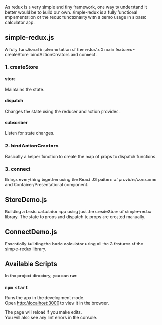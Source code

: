 As redux is a very simple and tiny framework, one way to understand it better would be to build our own.
simple-redux is a fully functional implementation of the redux functionality with a demo usage in a basic calculator app. 

## simple-redux.js
A fully functional implementation of the redux's 3 main features - createStore, bindActionCreators and connect. 
### 1. createStore
#### store
  Maintains the state. 
#### dispatch
  Changes the state using the reducer and action provided. 
#### subscriber
  Listen for state changes. 
### 2. bindActionCreators
  Basically a helper function to create the map of props to dispatch functions. 
### 3. connect
  Brings everything together using the React JS pattern of provider/consumer and Container/Presentational component. 

## StoreDemo.js
Building a basic calculator app using just the createStore of simple-redux library. The state to props and dispatch to props are created manually. 

## ConnectDemo.js
Essentially building the basic calculator using all the 3 features of the simple-redux library. 

## Available Scripts

In the project directory, you can run:

### `npm start`

Runs the app in the development mode.<br>
Open [http://localhost:3000](http://localhost:3000) to view it in the browser.

The page will reload if you make edits.<br>
You will also see any lint errors in the console.


